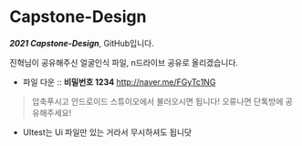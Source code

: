 # Capstone-Design

___2021 Capstone-Design___, GitHub입니다.


진혁님이 공유해주신 얼굴인식 파일, n드라이브 공유로 올리겠습니다.

* 파일 다운 :: __비밀번호 1234__ <http://naver.me/FGyTc1NG>
> 압축푸시고 안드로이드 스튜이오에서 불러오시면 됩니다! 오류나면 단톡방에 공유해주세요!

* UItest는 Ui 파일만 있는 거라서 무시하셔도 됩니닷
